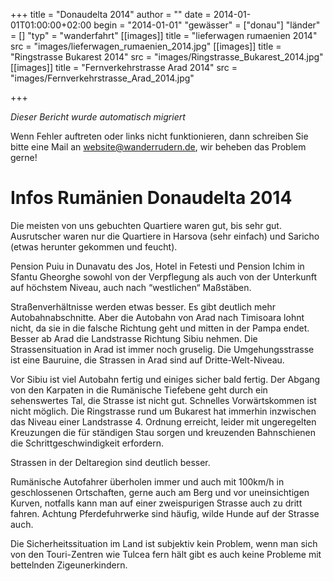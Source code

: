 +++
title = "Donaudelta 2014"
author = ""
date = 2014-01-01T01:00:00+02:00
begin = "2014-01-01"
"gewässer" = ["donau"]
"länder" = []
"typ" = "wanderfahrt"
[[images]]
title = "lieferwagen rumaenien 2014"
src = "images/lieferwagen_rumaenien_2014.jpg"
[[images]]
title = "Ringstrasse Bukarest 2014"
src = "images/Ringstrasse_Bukarest_2014.jpg"
[[images]]
title = "Fernverkehrstrasse Arad 2014"
src = "images/Fernverkehrstrasse_Arad_2014.jpg"

+++


*Dieser Bericht wurde automatisch migriert*

Wenn Fehler auftreten oder links nicht funktionieren, dann schreiben Sie bitte eine Mail an website@wanderrudern.de, wir beheben das Problem gerne!



# Infos Rumänien Donaudelta 2014


Die meisten von uns gebuchten Quartiere waren gut, bis sehr gut. Ausrutscher waren nur die Quartiere in Harsova (sehr einfach) und Saricho (etwas herunter gekommen und feucht).

Pension Puiu in Dunavatu des Jos, Hotel in Fetesti und Pension Ichim in Sfantu Gheorghe sowohl von der Verpflegung als auch von der Unterkunft auf höchstem Niveau, auch nach “westlichen“ Maßstäben.

Straßenverhältnisse werden etwas besser. Es gibt deutlich mehr Autobahnabschnitte. Aber die Autobahn von Arad nach Timisoara lohnt nicht, da sie in die falsche Richtung geht und mitten in der Pampa endet. Besser ab Arad die Landstrasse Richtung Sibiu nehmen. Die Strassensituation in Arad ist immer noch gruselig. Die Umgehungsstrasse ist eine Bauruine, die Strassen in Arad sind auf Dritte-Welt-Niveau.

Vor Sibiu ist viel Autobahn fertig und einiges sicher bald fertig. Der Abgang von den Karpaten in die Rumänische Tiefebene geht durch ein sehenswertes Tal, die Strasse ist nicht gut. Schnelles Vorwärtskommen ist nicht möglich. Die Ringstrasse rund um Bukarest hat immerhin inzwischen das Niveau einer Landstrasse 4. Ordnung erreicht, leider mit ungeregelten Kreuzungen die für ständigen Stau sorgen und kreuzenden Bahnschienen die Schrittgeschwindigkeit erfordern.

Strassen in der Deltaregion sind deutlich besser.

Rumänische Autofahrer überholen immer und auch mit 100km/h in geschlossenen Ortschaften, gerne auch am Berg und vor uneinsichtigen Kurven, notfalls kann man auf einer zweispurigen Strasse auch zu dritt fahren. Achtung Pferdefuhrwerke sind häufig, wilde Hunde auf der Strasse auch.

Die Sicherheitssituation im Land ist subjektiv kein Problem, wenn man sich von den Touri-Zentren wie Tulcea fern hält gibt es auch keine Probleme mit bettelnden Zigeunerkindern.